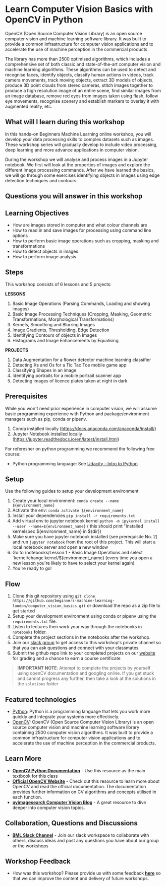 # Learn Computer Vision Basics with OpenCV in Python

OpenCV (Open Source Computer Vision Library) is an open source computer vision and machine learning software library. It was built to provide a common infrastructure for computer vision applications and to accelerate the use of machine perception in the commercial products.

The library has more than 2500 optimised algorithms, which includes a comprehensive set of both classic and state-of-the-art computer vision and machine learning algorithms. These algorithms can be used to detect and recognise faces, identify objects, classify human actions in videos, track camera movements, track moving objects, extract 3D models of objects, produce 3D point clouds from stereo cameras, stitch images together to produce a high resolution image of an entire scene, find similar images from an image database, remove red eyes from images taken using flash, follow eye movements, recognise scenery and establish markers to overlay it with augmented reality, etc.

## What will I learn during this workshop

In this hands-on Beginners Machine Learning online workshop, you will develop your data processing skills to complex datasets such as images. These workshop series will gradually develop to include video processing, deep learning and more advance applications in computer vision.

During the workshop we will analyse and process images in a Jupyter notebook. We first will look at the properties of images and explore the different image processing commands. After we have learned the basics, we will go through some exercises identifying objects in images using edge detection techniques and contours.

## Questions you will answer in this workshop

## Learning Objectives

- How are images stored in computer and what colour channels are
- How to read in and save images for processing using command line options
- How to perform basic image operations such as cropping, masking and transformations
- How to detect objects in images
- How to perform image analysis

## Steps

This workshop consists of 6 lessons and 5 projects:

**LESSONS**
1. Basic Image Operations (Parsing Commands, Loading and showing images)
2. Basic Image Processing Techniques (Cropping, Masking, Geometric Transformations, Morphological Transformations)
3. Kernels, Smoothing and Blurring Images 
4. Image Gradients, Thresholding, Edge Detection 
5. Identifying Contours of objects in Images 
6. Histograms and Image Enhancements by Equalising

**PROJECTS**
1. Data Augmentation for a flower detector machine learning classifier
2. Detecting Xs and Os for a Tic Tac Toe mobile game app
3. Classifying Shapes in an image
4. Identifying portraits for a mobile portrait scanner app
5. Detecting images of licence plates taken at night in dark


## Prerequisites

While you won't need prior experience in computer vision, we will assume basic programming experience with Python and package/environment managers such as pip, conda or pipenv.
1. Conda installed locally (https://docs.anaconda.com/anaconda/install/)
2. Jupyter Notebook installed locally (https://jupyter.readthedocs.io/en/latest/install.html) 

For referesher on python programming we recommend the following free course:
- Python programming language: See [Udacity - Intro to Python](https://eu.udacity.com/course/introduction-to-python--ud1110)


## Setup
Use the following guides to setup your development environment

1. Create your local environment: `conda create --name ${environment_name}`
2. Activate the env: `conda activate ${environment_name}`
3. Install your dependencies `pip install -r requirements.txt`
3. Add virtual env to jupyter notebook kernel
    `python -m ipykernel install --user --name=${environment_name}` (
    this should print "Installed kernelspec ${environment_name} in ${dir})
3. Make sure you have jupyter notebook installed (see prerequisite No. 2) and run `jupyter notebook` from the root of this project. This will start a local notebook server and open a new window
4. Go to /notebooks/Lesson 1 - Basic Image Operations and select `kernel/change kernel/${environment_name}
(every time you open a new lesson you're likely to have to select your kernel again)
5. You're ready to go!

## Flow

1. Clone this git repository using `git clone https://github.com/beginners-machine-learning-london/computer_vision_basics.git` or download the repo as a zip file to get started
2. Setup your development environment using conda or pipenv using the `requirements.txt` file.
3. Listen to lectures then work your way through the notebooks in `notebooks` folder.
4. Complete the project sections in the notebooks after the workshop.
5. Join our [slack group](http://tiny.cc/joinbmlslack) to get access to this workshop's private channel so that you can ask questions and connect with your classmates
6. Submit the github repo link to your completed projects on our [website](https://beginnersmachinelearning.com) for grading and a chance to earn a course certificate 

> **IMPORTANT NOTE**: Attempt to complete the projects by yourself using openCV documentation and googling online. If you get stuck and cannot progress any further, then take a look at the solutions in the `solutions` folder

## Featured technologies

- [Python](https://www.python.org/): Python is a programming language that lets you work more quickly and integrate your systems more effectively.
- [OpenCV](https://opencv.org): OpenCV (Open Source Computer Vision Library) is an open source computer vision and machine learning software library containing 2500 computer vision algorithms. It was built to provide a common infrastructure for computer vision applications and to accelerate the use of machine perception in the commercial products.

## Learn More

- **[OpenCV Python Documentation](https://opencv-python-tutroals.readthedocs.io/en/latest/)** - Use this resource as the main textbook for this class
- **[Official OpenCV Website](https://opencv.org)** - Check out this resource to learn more about OpenCV and read the official documentation. The documentation provides further information on CV algorithms and concepts utilised in each function.
- **[pyimagesearch Computer Vision Blog](https://www.pyimagesearch.com)** - A great resource to dive deeper into computer vision topics.

## Collaboration, Questions and Discussions

- [**BML Slack Channel**](http://tiny.cc/joinbmlslack) - Join our slack workspace to collaborate with others, discuss ideas and post any questions you have about our group or the workshops

## Workshop Feedback

- How was this workshop? Please provide us with some feedback [**here**](http://tiny.cc/BMLfeedback) so that we can improve the content and delivery of future workshops.
